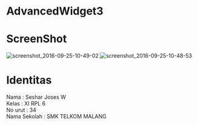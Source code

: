 # AdvancedWidget3
# ScreenShot
![screenshot_2016-09-25-10-49-02](https://cloud.githubusercontent.com/assets/21971567/18816147/3746c1ba-836d-11e6-9816-e00a01e25e02.png)
![screenshot_2016-09-25-10-48-53](https://cloud.githubusercontent.com/assets/21971567/18816145/35495e54-836d-11e6-9936-bd8a3781253c.png)
# Identitas
Nama : Seshar Joses W <br>
Kelas : XI RPL 6 <br>
No urut : 34 <br>
Nama Sekolah : SMK TELKOM MALANG <br>
